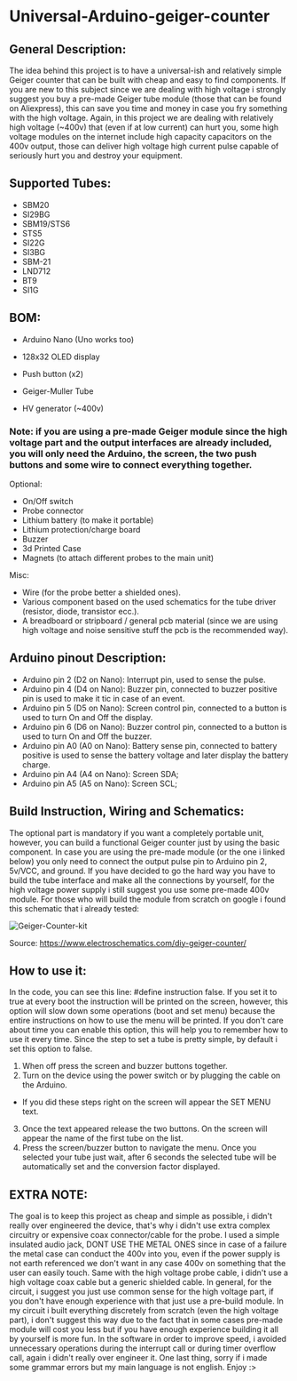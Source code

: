 # Universal-Arduino-geiger-counter

## General Description:

The idea behind this project is to have a universal-ish and relatively simple Geiger counter that can be built with cheap and easy to find components. If you are new to this subject since we are dealing with high voltage i strongly suggest you buy a pre-made Geiger tube module (those that can be found on Aliexpress), this can save you time and money in case you fry something with the high voltage. Again, in this project we are dealing with relatively high voltage (~400v) that (even if at low current) can hurt you, some high voltage modules on the internet include high capacity capacitors on the 400v output, those can deliver high voltage high current pulse capable of seriously hurt you and destroy your equipment.

## Supported Tubes:

- SBM20
- SI29BG
- SBM19/STS6
- STS5
- SI22G
- SI3BG
- SBM-21
- LND712
- BT9
- SI1G
  
## BOM:

- Arduino Nano (Uno works too)

- 128x32 OLED display
- Push button (x2) 
- Geiger-Muller Tube
- HV generator (~400v)

### Note: if you are using a pre-made Geiger module since the high voltage part and the output interfaces are already included, you will only need the Arduino, the screen, the two push buttons and some wire to connect everything together.


 Optional:
- On/Off switch
- Probe connector
- Lithium battery (to make it portable)
- Lithium protection/charge board
- Buzzer
- 3d Printed Case
- Magnets (to attach different probes to the main unit)


Misc:
- Wire (for the probe better a shielded ones).
- Various component based on the used schematics for the tube driver (resistor, diode, transistor ecc.).
- A breadboard or stripboard / general pcb material (since we are using high voltage and noise sensitive stuff the pcb is the recommended way).

## Arduino pinout Description:

- Arduino pin 2 (D2 on Nano): Interrupt pin, used to sense the pulse.
- Arduino pin 4 (D4 on Nano): Buzzer pin, connected to buzzer positive pin is used to make it tic in case of an event.
- Arduino pin 5 (D5 on Nano): Screen control pin, connected to a button is used to turn On and Off the display.
- Arduino pin 6 (D6 on Nano): Buzzer control pin, connected to a button is used to turn On and Off the buzzer.
- Arduino pin A0 (A0 on Nano): Battery sense pin, connected to battery positive is used to sense the battery voltage and later display the battery charge.
- Arduino pin A4 (A4 on Nano): Screen SDA;
- Arduino pin A5 (A5 on Nano): Screen SCL;


## Build Instruction, Wiring and Schematics:

The optional part is mandatory if you want a completely portable unit, however, you can build a functional Geiger counter just by using the basic component. In case you are using the pre-made module (or the one i linked below) you only need to connect the output pulse pin to Arduino pin 2, 5v/VCC, and ground. If you have decided to go the hard way you have to build the tube interface and make all the connections by yourself, for the high voltage power supply i still suggest you use some pre-made 400v module. For those who will build the module from scratch on google i found this schematic that i already tested: 

![Geiger-Counter-kit](https://user-images.githubusercontent.com/17268735/188287614-a6f1a719-df5a-466f-b613-65c30b21cc44.png)

Source: https://www.electroschematics.com/diy-geiger-counter/


## How to use it:
 
In the code, you can see this line: #define instruction false. If you set it to true at every boot the instruction will be printed on the screen, however, this option will slow down some operations (boot and set menu) because the entire instructions on how to use the menu will be printed. If you don't care about time you can enable this option, this will help you to remember how to use it every time. Since the step to set a tube is pretty simple, by default i set this option to false. 

1) When off press the screen and buzzer buttons together.
2) Turn on the device using the power switch or by plugging the cable on the Arduino.
- If you did these steps right on the screen will appear the SET MENU text.
3) Once the text appeared release the two buttons. On the screen will appear the name of the first tube on the list.
4) Press the screen/buzzer button to navigate the menu. Once you selected your tube just wait, after 6 seconds the selected tube will be automatically set and the conversion factor displayed.

## EXTRA NOTE:
The goal is to keep this project as cheap and simple as possible, i didn't really over engineered the device, that's why i didn't use extra complex circuitry or expensive coax connector/cable for the probe. I used a simple insulated audio jack, DONT USE THE METAL ONES since in case of a failure the metal case can conduct the 400v into you, even if the power supply is not earth referenced we don't want in any case 400v on something that the user can easily touch. Same with the high voltage probe cable, i didn't use a high voltage coax cable but a generic shielded cable. In general, for the circuit, i suggest you just use common sense for the high voltage part, if you don't have enough experience with that just use a pre-build module. In my circuit i built everything discretely from scratch (even the high voltage part), i don't suggest this way due to the fact that in some cases pre-made module will cost you less but if you have enough experience building it all by yourself is more fun. In the software in order to improve speed, i avoided unnecessary operations during the interrupt call or during timer overflow call, again i didn't really over engineer it. One last thing, sorry if i made some grammar errors but my main language is not english. Enjoy :> 
